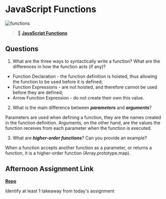 # JavaScript Functions

![functions](https://bcw.blob.core.windows.net/public/img/function-anatomy.jpg)

> **📖 [JavaScript Functions](https://codeworksacademy.com/fs-student-guide/resources/wk2/02-Functions)**

## Questions

1. What are the three ways to syntactically write a function? What are the differences in how the function acts (if any)?

- Function Declaration - the function definition is hoisted, thus allowing the function to be used before it is defined;
- Function Expressions - are not hoisted, and therefore cannot be used before they are defined;
- Arrow Function Expression - do not create their own this value.


2. What is the main difference between ***parameters*** and ***arguments***?

Parameters are used when defining a function, they are the names created in the function definition.
Arguments, on the other hand, are the values the function receives from each parameter when the function is executed.

3. What are ***higher-order functions***? Can you provide an example?

When a function accepts another function as a parameter, or returns a function, it is a higher-order function (Array.prototype.map).

## Afternoon Assignment Link

**[Repo](https://github.com/AnastasiiaShaynyuk/<ASSIGNMENT_REPO>)**

Identify at least 1 takeaway from today's assignment
